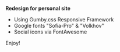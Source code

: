 **Redesign for personal site**

* Using Gumby.css Responsive Framework
* Google fonts "Sofia-Pro" & "Volkhov"
* Social icons via FontAwesome

Enjoy!
